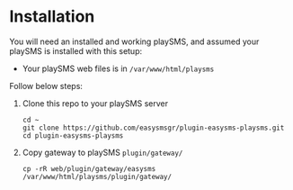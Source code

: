 # Installation

You will need an installed and working playSMS, and assumed your playSMS is installed with this setup:

- Your playSMS web files is in `/var/www/html/playsms`

Follow below steps:

1. Clone this repo to your playSMS server

   ```
   cd ~
   git clone https://github.com/easysmsgr/plugin-easysms-playsms.git
   cd plugin-easysms-playsms
   ```

2. Copy gateway to playSMS `plugin/gateway/`

   ```
   cp -rR web/plugin/gateway/easysms /var/www/html/playsms/plugin/gateway/
   ```
